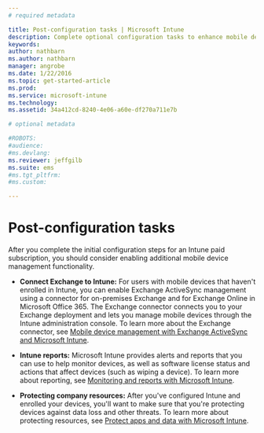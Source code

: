 ```yaml
---
# required metadata

title: Post-configuration tasks | Microsoft Intune
description: Complete optional configuration tasks to enhance mobile device management functionality.
keywords:
author: nathbarnms.author: nathbarn
manager: angrobe
ms.date: 1/22/2016
ms.topic: get-started-article
ms.prod:
ms.service: microsoft-intune
ms.technology:
ms.assetid: 34a412cd-8240-4e06-a60e-df270a711e7b

# optional metadata

#ROBOTS:
#audience:
#ms.devlang:
ms.reviewer: jeffgilb
ms.suite: ems
#ms.tgt_pltfrm:
#ms.custom:

---
```


# Post-configuration tasks
After you complete the initial configuration steps for an Intune  paid subscription, you should consider enabling additional mobile device management functionality.

-   **Connect Exchange to Intune:** For users with mobile devices  that haven't  enrolled in Intune, you can enable Exchange ActiveSync management using a connector for on-premises Exchange and for Exchange Online in  Microsoft Office 365. The Exchange connector connects you to your Exchange deployment and lets you manage mobile devices through the Intune administration console. To learn more about the Exchange connector, see [Mobile device management with Exchange ActiveSync and Microsoft Intune](/intune/deploy-use/mobile-device-management-with-exchange-activesync-and-microsoft-intune).

-   **Intune reports:** Microsoft Intune provides alerts and reports that you can use to help monitor devices, as well as software license status and actions that affect devices (such as wiping a device).  To learn more about reporting, see [Monitoring and reports with Microsoft Intune](/intune/deploy-use/monitoring-and-reports-with-microsoft-intune).

-   **Protecting company resources:** After you've configured Intune and enrolled your devices, you'll want to make sure that you're protecting devices against data loss and other threats. To learn more about protecting resources, see [Protect apps and data with Microsoft Intune](/Intune/deploy-use/protect-apps-and-data-with-microsoft-intune).
